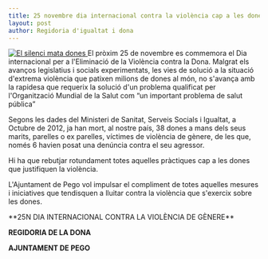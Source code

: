 ```yaml
---
title: 25 novembre dia internacional contra la violència cap a les dones
layout: post
author: Regidoria d'igualtat i dona
---
```


<a class="inline-image" href="http://www.pego.org/images/news/20121120-SileciMataDones_big.jpg">
    <img src="http://www.pego.org/images/news/20121120-SileciMataDones_small.jpg" alt="El silenci mata dones" />
</a>
El pròxim 25 de novembre es commemora el Dia internacional per a l'Eliminació de la Violència contra la Dona. Malgrat els avanços legislatius i socials experimentats, les vies de solució a la situació d'extrema violència que patixen milions de dones al món, no s'avança amb la rapidesa que  requerix la solució d'un problema qualificat per l'Organització Mundial de la Salut com “un important problema de salut pública” 

Segons les dades del Ministeri de Sanitat, Serveis Socials i Igualtat, a Octubre de 2012, ja han mort, al nostre país, 38 dones a mans dels seus marits, parelles o ex parelles, víctimes de violència de gènere, de les que, només 6 havien posat una denúncia contra el seu agressor.

Hi ha que rebutjar rotundament totes aquelles pràctiques cap a les dones que justifiquen la violència.

L'Ajuntament de Pego vol impulsar el compliment de totes aquelles mesures i iniciatives que tendisquen a lluitar contra la violència que s'exercix sobre les dones. 

<div class="center">
**25N DIA INTERNACIONAL CONTRA LA VIOLÈNCIA DE GÈNERE**

**REGIDORIA DE LA DONA**

**AJUNTAMENT DE PEGO**
</div>
